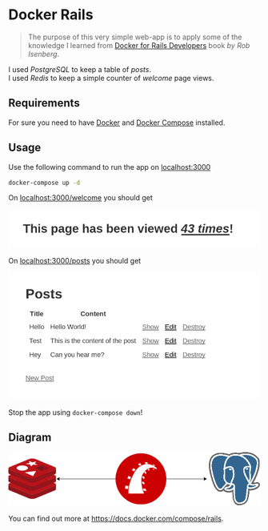 # Docker Rails

> The purpose of this very simple web-app is to apply some of the knowledge I learned from [Docker for Rails Developers](https://pragprog.com/book/ridocker/docker-for-rails-developers) book _by Rob Isenberg_.

I used _PostgreSQL_ to keep a table of _posts_.  
I used _Redis_ to keep a simple counter of _welcome_ page views.

## Requirements

For sure you need to have [Docker](https://docker.io) and [Docker Compose](https://docs.docker.com/compose/install/) installed.

## Usage

Use the following command to run the app on [localhost:3000](localhost:3000)

```sh
docker-compose up -d
```

On [localhost:3000/welcome](localhost:3000/welcome) you should get  
<p align="center">
<img alt="welcome pic" src="screenshots/welcome.png">
</p>

On [localhost:3000/posts](localhost:3000/posts) you should get  
<p align="center">
<img alt="welcome pic" src="screenshots/posts.png">
</p>

Stop the app using `docker-compose down`!

## Diagram

<p align="center">
<img alt="welcome pic" src="screenshots/diagram.png">
</p>

You can find out more at <https://docs.docker.com/compose/rails>.
